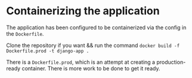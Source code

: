 # Containerizing the application

The application has been configured to be containerized via the config in the `Dockerfile`.

Clone the repository if you want && run the command `docker build -f Dockerfile.prod -t django-app .` 

<!-- If you do not want to clone the repo, download the container using the `docker pull ernestklu/django-e-commerce:v1` command. -->

There is a `Dockerfile.prod`, which is an attempt at creating a production-ready container.
There is more work to be done to get it ready.
